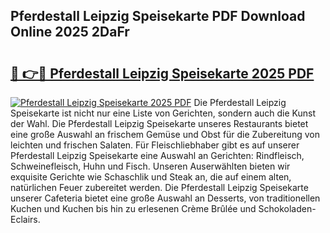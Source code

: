 ## Pferdestall Leipzig Speisekarte PDF Download Online 2025 2DaFr

# <h2><a href="http://gc73pit.nevu.top/?p=Pferdestall+Leipzig+Speisekarte">🔗 👉🔴 Pferdestall Leipzig Speisekarte 2025 PDF</a></h2>

[![Pferdestall Leipzig Speisekarte 2025 PDF](https://i.imgur.com/dBaPXMq.png)](http://gc73pit.nevu.top/?p=Pferdestall+Leipzig+Speisekarte)
Die Pferdestall Leipzig Speisekarte ist nicht nur eine Liste von Gerichten, sondern auch die Kunst der Wahl. Die Pferdestall Leipzig Speisekarte unseres Restaurants bietet eine große Auswahl an frischem Gemüse und Obst für die Zubereitung von leichten und frischen Salaten. Für Fleischliebhaber gibt es auf unserer Pferdestall Leipzig Speisekarte eine Auswahl an Gerichten: Rindfleisch, Schweinefleisch, Huhn und Fisch. Unseren Auserwählten bieten wir exquisite Gerichte wie Schaschlik und Steak an, die auf einem alten, natürlichen Feuer zubereitet werden. Die Pferdestall Leipzig Speisekarte unserer Cafeteria bietet eine große Auswahl an Desserts, von traditionellen Kuchen und Kuchen bis hin zu erlesenen Crème Brûlée und Schokoladen-Eclairs.
